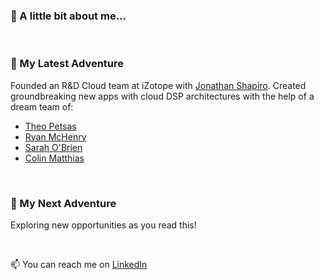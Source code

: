 <!-- thinking exploration / jungle / adventure theme -->
### 👋 A little bit about me...

<br>

### 🌇 My Latest Adventure
Founded an R&D Cloud team at iZotope with [Jonathan Shapiro](https://www.linkedin.com/in/jonathan-shapiro-7b89748/).
Created groundbreaking new apps with cloud DSP architectures with the help of a dream team of:

* [Theo Petsas](https://www.linkedin.com/in/theofilos-petsas-b7282b137/)
* [Ryan McHenry](https://www.linkedin.com/in/ryanmarshallmc/)
* [Sarah O'Brien](https://www.linkedin.com/in/sarah-bridget-obrien/)
* [Colin Matthias](https://github.com/cmatthias)

<br>

### 🌅 My Next Adventure
Exploring new opportunities as you read this!

<br>

📫 You can reach me on [LinkedIn](https://www.linkedin.com/in/evanpatrickharmon/)

<!--
**evanharmon/evanharmon** is a ✨ _special_ ✨ repository because its `README.md` (this file) appears on your GitHub profile.

Here are some ideas to get you started:

- 🔭 I’m currently working on ...
- 🌱 I’m currently learning ...
- 👯 I’m looking to collaborate on ...
- 🤔 I’m looking for help with ...
- 💬 Ask me about ...

- 😄 Pronouns: ...
- ⚡ Fun fact: ...
-->
